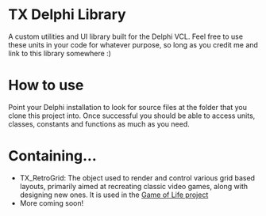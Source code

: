 # TX Delphi Library
A custom utilities and UI library built for the Delphi VCL. Feel free to use these units in your code for whatever purpose, so long as you credit me and link to this library somewhere :)

# How to use
Point your Delphi installation to look for source files at the folder that you clone this project into. Once successful you should be able to access units, classes, constants and functions as much as you need.

# Containing...
- TX_RetroGrid: The object used to render and control various grid based layouts, primarily aimed at recreating classic video games, along with designing new ones. It is used in the [Game of Life project](https://github.com/tomxxi/game-of-life-delphi)
- More coming soon!